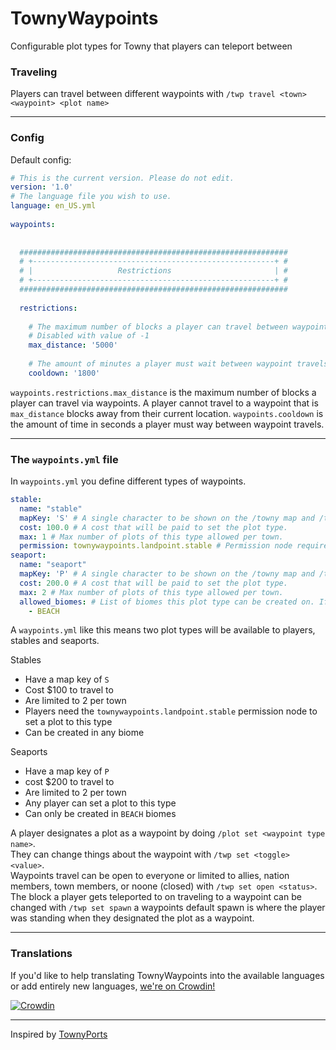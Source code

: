 # TownyWaypoints

Configurable plot types for Towny that players can teleport between

### Traveling

Players can travel between different waypoints with `/twp travel <town> <waypoint> <plot name>`

---

### Config

Default config:

```yaml
# This is the current version. Please do not edit.
version: '1.0'
# The language file you wish to use.
language: en_US.yml
  
waypoints:
  
  
  ############################################################
  # +------------------------------------------------------+ #
  # |                   Restrictions                       | #
  # +------------------------------------------------------+ #
  ############################################################
  
  restrictions:
  
    # The maximum number of blocks a player can travel between waypoints.
    # Disabled with value of -1
    max_distance: '5000'
  
    # The amount of minutes a player must wait between waypoint travels.
    cooldown: '1800'
```

`waypoints.restrictions.max_distance` is the maximum number of blocks a player can travel via waypoints. A player cannot travel to a waypoint that is `max_distance` blocks away from their current location.
`waypoints.cooldown` is the amount of time in seconds a player must  way between waypoint travels.

---

### The `waypoints.yml` file

In `waypoints.yml` you define different types of waypoints.

```yaml
stable:
  name: "stable"
  mapKey: 'S' # A single character to be shown on the /towny map and /towny map hud.
  cost: 100.0 # A cost that will be paid to set the plot type.
  max: 1 # Max number of plots of this type allowed per town.
  permission: townywaypoints.landpoint.stable # Permission node required to set a plot to a type of this waypoint, if no permission is set anyone can create this waypoint, grant it in townyperms.yml
seaport:
  name: "seaport"
  mapKey: 'P' # A single character to be shown on the /towny map and /towny map hud.
  cost: 200.0 # A cost that will be paid to set the plot type.
  max: 2 # Max number of plots of this type allowed per town.
  allowed_biomes: # List of biomes this plot type can be created on. If it's not provided the plot type can be created on any biome.
    - BEACH
```

A `waypoints.yml` like this means two plot types will be available to players, stables and seaports.

Stables
- Have a map key of `S`
- Cost $100 to travel to
- Are limited to 2 per town
- Players need the `townywaypoints.landpoint.stable` permission node to set a plot to this type
- Can be created in any biome

Seaports
- Have a map key of `P`
- cost $200 to travel to
- Are limited to 2 per town
- Any player can set a plot to this type
- Can only be created in `BEACH` biomes

A player designates a plot as a waypoint by doing `/plot set <waypoint type name>`. <br/>
They can change things about the waypoint with `/twp set <toggle> <value>`. <br/>
Waypoints travel can be open to everyone or limited to allies, nation members, town members, or noone (closed)  with `/twp set open <status>`. <br/>
The block a player gets teleported to on traveling to a waypoint can be changed with `/twp set spawn` a waypoints default spawn is where the player was standing when they designated the plot as a waypoint.

---

### Translations

If you'd like to help translating TownyWaypoints into the available languages or add entirely new languages, [we're on Crowdin!](https://crowdin.com/project/townywaypoints)

[![Crowdin](https://badges.crowdin.net/townywaypoints/localized.svg)](https://crowdin.com/project/townywaypoints)

---

Inspired by [TownyPorts](https://github.com/darthpeti/TownyPorts/)